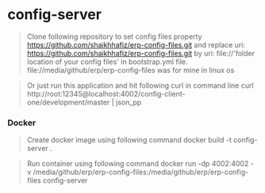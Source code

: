 # config-server

> Clone following repository to set config files property 
https://github.com/shaikhhafiz/erp-config-files.git
and replace uri: https://github.com/shaikhhafiz/erp-config-files.git by uri: file://'folder location of your config files' in bootstrap.yml file. file://media/github/erp/erp-config-files was for mine in linux os

> Or just run this application and hit following curl in command line
curl http://root:12345@localhost:4002/config-client-one/development/master | json_pp

### Docker
> Create docker image using following command docker build -t config-server .

> Run container using following command docker run -dp 4002:4002 -v /media/github/erp/erp-config-files:/media/github/erp/erp-config-files config-server 